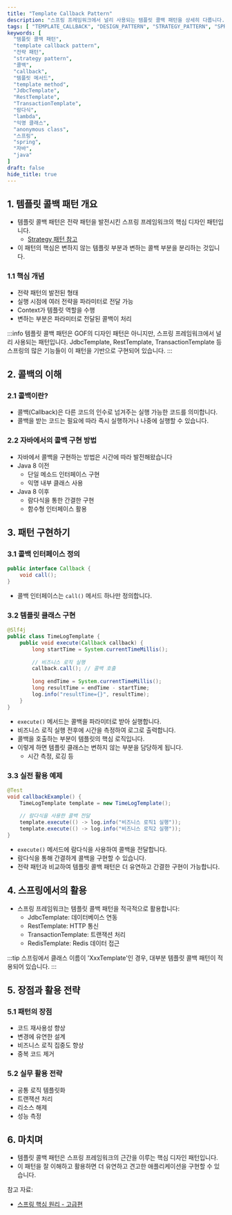 ```yaml
---
title: "Template Callback Pattern"
description: "스프링 프레임워크에서 널리 사용되는 템플릿 콜백 패턴을 상세히 다룹니다. 전략 패턴의 발전된 형태로서의 템플릿 콜백 패턴의 개념, 구현 방법, 그리고 실제 스프링에서의 활용 사례까지 실무에 바로 적용할 수 있는 내용을 다룹니다."
tags: [ "TEMPLATE_CALLBACK", "DESIGN_PATTERN", "STRATEGY_PATTERN", "SPRING", "JAVA", "BACKEND" ]
keywords: [
  "템플릿 콜백 패턴",
  "template callback pattern",
  "전략 패턴",
  "strategy pattern",
  "콜백",
  "callback",
  "템플릿 메서드",
  "template method",
  "JdbcTemplate",
  "RestTemplate",
  "TransactionTemplate",
  "람다식",
  "lambda",
  "익명 클래스",
  "anonymous class",
  "스프링",
  "spring",
  "자바",
  "java"
]
draft: false
hide_title: true
---
```


## 1. 템플릿 콜백 패턴 개요

- 템플릿 콜백 패턴은 전략 패턴을 발전시킨 스프링 프레임워크의 핵심 디자인 패턴입니다.
	- [Strategy 패턴 참고](../Strategy/Strategy.md)
- 이 패턴의 핵심은 변하지 않는 템플릿 부분과 변하는 콜백 부분을 분리하는 것입니다.

### 1.1 핵심 개념

- 전략 패턴의 발전된 형태
- 실행 시점에 여러 전략을 파라미터로 전달 가능
- Context가 템플릿 역할을 수행
- 변하는 부분은 파라미터로 전달된 콜백이 처리

:::info
템플릿 콜백 패턴은 GOF의 디자인 패턴은 아니지만, 스프링 프레임워크에서 널리 사용되는 패턴입니다. JdbcTemplate, RestTemplate, TransactionTemplate 등 스프링의 많은 기능들이
이 패턴을 기반으로 구현되어 있습니다.
:::

## 2. 콜백의 이해

### 2.1 콜백이란?

- 콜백(Callback)은 다른 코드의 인수로 넘겨주는 실행 가능한 코드를 의미합니다.
- 콜백을 받는 코드는 필요에 따라 즉시 실행하거나 나중에 실행할 수 있습니다.

### 2.2 자바에서의 콜백 구현 방법

- 자바에서 콜백을 구현하는 방법은 시간에 따라 발전해왔습니다
- Java 8 이전
	- 단일 메소드 인터페이스 구현
	- 익명 내부 클래스 사용
- Java 8 이후
	- 람다식을 통한 간결한 구현
	- 함수형 인터페이스 활용

## 3. 패턴 구현하기

### 3.1 콜백 인터페이스 정의

```java
public interface Callback {
    void call();
}
```

- 콜백 인터페이스는 `call()` 메서드 하나만 정의합니다.

### 3.2 템플릿 클래스 구현

```java
@Slf4j
public class TimeLogTemplate {
    public void execute(Callback callback) {
        long startTime = System.currentTimeMillis(); 
        
        // 비즈니스 로직 실행
        callback.call(); // 콜백 호출
        
        long endTime = System.currentTimeMillis();
        long resultTime = endTime - startTime;
        log.info("resultTime={}", resultTime);
    }
}
```

- `execute()` 메서드는 콜백을 파라미터로 받아 실행합니다.
- 비즈니스 로직 실행 전후에 시간을 측정하여 로그로 출력합니다.
- 콜백을 호출하는 부분이 템플릿의 핵심 로직입니다.
- 이렇게 하면 템플릿 클래스는 변하지 않는 부분을 담당하게 됩니다.
	- 시간 측정, 로깅 등

### 3.3 실전 활용 예제

```java
@Test
void callbackExample() {
    TimeLogTemplate template = new TimeLogTemplate(); 
    
    // 람다식을 사용한 콜백 전달
    template.execute(() -> log.info("비즈니스 로직1 실행")); 
    template.execute(() -> log.info("비즈니스 로직2 실행"));
}
```

- `execute()` 메서드에 람다식을 사용하여 콜백을 전달합니다.
- 람다식을 통해 간결하게 콜백을 구현할 수 있습니다.
- 전략 패턴과 비교하여 템플릿 콜백 패턴은 더 유연하고 간결한 구현이 가능합니다.

## 4. 스프링에서의 활용

- 스프링 프레임워크는 템플릿 콜백 패턴을 적극적으로 활용합니다:
  - JdbcTemplate: 데이터베이스 연동
  - RestTemplate: HTTP 통신
  - TransactionTemplate: 트랜잭션 처리
  - RedisTemplate: Redis 데이터 접근

:::tip
스프링에서 클래스 이름이 'XxxTemplate'인 경우, 대부분 템플릿 콜백 패턴이 적용되어 있습니다.
:::

## 5. 장점과 활용 전략

### 5.1 패턴의 장점

- 코드 재사용성 향상
- 변경에 유연한 설계
- 비즈니스 로직 집중도 향상
- 중복 코드 제거

### 5.2 실무 활용 전략

- 공통 로직 템플릿화
- 트랜잭션 처리
- 리소스 해제
- 성능 측정

## 6. 마치며

- 템플릿 콜백 패턴은 스프링 프레임워크의 근간을 이루는 핵심 디자인 패턴입니다.
- 이 패턴을 잘 이해하고 활용하면 더 유연하고 견고한 애플리케이션을 구현할 수 있습니다.

참고 자료:

- [스프링 핵심 원리 - 고급편](https://www.inflearn.com/course/%EC%8A%A4%ED%94%84%EB%A7%81-%ED%95%B5%EC%8B%AC-%EC%9B%90%EB%A6%AC-%EA%B3%A0%EA%B8%89%ED%8E%B8/dashboard)